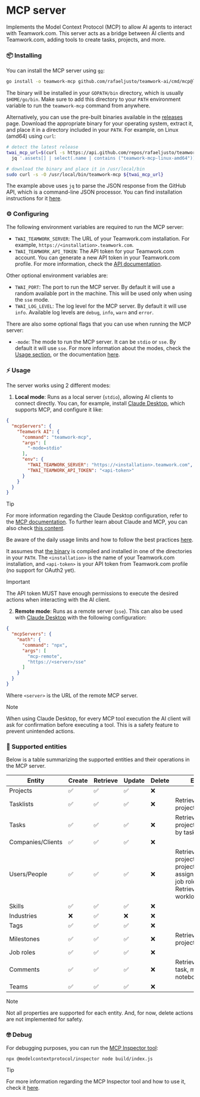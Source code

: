 # MCP server

Implements the Model Context Protocol (MCP) to allow AI agents to interact with
Teamwork.com. This server acts as a bridge between AI clients and Teamwork.com,
adding tools to create tasks, projects, and more.

### 📦 Installing

You can install the MCP server using [`go`](https://go.dev/doc/install):

```bash
go install -o teamwork-mcp github.com/rafaeljusto/teamwork-ai/cmd/mcp@latest
```

The binary will be installed in your `GOPATH/bin` directory, which is usually
`$HOME/go/bin`. Make sure to add this directory to your `PATH` environment
variable to run the `teamwork-mcp` command from anywhere.

Alternatively, you can use the pre-built binaries available in the
[releases](https://github.com/rafaeljusto/teamwork-ai/releases/latest) page.
Download the appropriate binary for your operating system, extract it, and place
it in a directory included in your `PATH`. For example, on Linux (amd64) using
`curl`:

```bash
# detect the latest release
twai_mcp_url=$(curl -s https://api.github.com/repos/rafaeljusto/teamwork-ai/releases/latest | \
  jq '.assets[] | select(.name | contains ("teamwork-mcp-linux-amd64")) | .browser_download_url')

# download the binary and place it in /usr/local/bin
sudo curl -s -O /usr/local/bin/teamwork-mcp ${twai_mcp_url}
```

The example above uses `jq` to parse the JSON response from the GitHub API,
which is a command-line JSON processor. You can find installation instructions
for it [here](https://jqlang.org/download/).

### ⚙️ Configuring

The following environment variables are required to run the MCP server:
- `TWAI_TEAMWORK_SERVER`: The URL of your Teamwork.com installation. For
  example, `https://<installation>.teamwork.com`.
- `TWAI_TEAMWORK_API_TOKEN`: The API token for your Teamwork.com account. You can
  generate a new API token in your Teamwork.com profile. For more information,
  check the [API documentation](https://apidocs.teamwork.com/guides/teamwork/authentication#basic-authentication).

Other optional environment variables are:
- `TWAI_PORT`: The port to run the MCP server. By default it will use a random
  available port in the machine. This will be used only when using the `sse`
  mode.
- `TWAI_LOG_LEVEL`: The log level for the MCP server. By default it will use
  `info`. Available log levels are `debug`, `info`, `warn` and `error`.

There are also some optional flags that you can use when running the MCP server:
- `-mode`: The mode to run the MCP server. It can be `stdio` or `sse`. By
  default it will use `sse`. For more information about the modes, check the
  [Usage section](#️usage), or the documentation
  [here](https://modelcontextprotocol.io/docs/concepts/transports#built-in-transport-types).

### ⚡️ Usage

The server works using 2 different modes:

1. **Local mode**: Runs as a local server (`stdio`), allowing AI clients to
   connect directly. You can, for example, install [Claude
   Desktop](https://claude.ai/download), which supports MCP, and configure it
   like:

```json
{
  "mcpServers": {
    "Teamwork AI": {
      "command": "teamwork-mcp",
      "args": [
        "-mode=stdio"
      ],
      "env": {
        "TWAI_TEAMWORK_SERVER": "https://<installation>.teamwork.com",
        "TWAI_TEAMWORK_API_TOKEN": "<api-token>"
      }
    }
  }
}
```

> [!TIP]
> For more information regarding the Claude Desktop configuration, refer to the
> [MCP documentation](https://modelcontextprotocol.io/quickstart/user). To
> further learn about Claude and MCP, you can also check [this
> content](https://www.claudemcp.com/).
>
> Be aware of the daily usage limits and how to follow the best practices
> [here](https://support.anthropic.com/en/articles/9797557-usage-limit-best-practices).

It assumes that [the binary](main.go) is compiled and installed in one of the
directories in your `PATH`. The `<installation>` is the name of your
Teamwork.com installation, and `<api-token>` is your API token from Teamwork.com
profile (no support for OAuth2 yet).

> [!IMPORTANT]
> The API token MUST have enough permissions to execute the desired actions when
> interacting with the AI client.

2. **Remote mode**: Runs as a remote server (`sse`). This can also be used with
   [Claude Desktop](https://claude.ai/download) with the following
   configuration:

```json
{
  "mcpServers": {
    "math": {
      "command": "npx",
      "args": [
        "mcp-remote",
        "https://<server>/sse"
      ]
    }
  }
}
```

Where `<server>` is the URL of the remote MCP server.

> [!NOTE]
> When using Claude Desktop, for every MCP tool execution the AI client will ask
> for confirmation before executing a tool. This is a safety feature to prevent
> unintended actions.

### 🔌 Supported entities

Below is a table summarizing the supported entities and their operations in the
MCP server.

| Entity            | Create | Retrieve | Update | Delete | Extra                                                                              |
|-------------------|--------|----------|--------|--------|------------------------------------------------------------------------------------|
| Projects          | ✅     | ✅       | ✅      | ❌     |                                                                                    |
| Tasklists         | ✅     | ✅       | ✅      | ❌     | Retrieve by project                                                                |
| Tasks             | ✅     | ✅       | ✅      | ❌     | Retrieve by project; retrieve by tasklist                                          |
| Companies/Clients | ✅     | ✅       | ✅      | ❌     |                                                                                    |
| Users/People      | ✅     | ✅       | ✅      | ❌     | Retrieve by project; add to a project; assign/unassign job role; Retrieve workload |
| Skills            | ✅     | ✅       | ✅      | ❌     |                                                                                    |
| Industries        | ❌     | ✅       | ❌      | ❌     |                                                                                    |
| Tags              | ✅     | ✅       | ✅      | ❌     |                                                                                    |
| Milestones        | ✅     | ✅       | ✅      | ❌     | Retrieve by project                                                                |
| Job roles         | ✅     | ✅       | ✅      | ❌     |                                                                                    |
| Comments          | ✅     | ✅       | ✅      | ❌     | Retrieve by task, milestone, notebook or file                                      |
| Teams             | ✅     | ✅       | ✅      | ❌     |                                                                                    |

> [!NOTE]
> Not all properties are supported for each entity. And, for now, delete actions
> are not implemented for safety.

### 🤓 Debug

For debugging purposes, you can run the [MCP Inspector
tool](https://github.com/modelcontextprotocol/inspector):

```bash
npx @modelcontextprotocol/inspector node build/index.js
```

> [!TIP]
> For more information regarding the MCP Inspector tool and how to use it, check
> it [here](https://modelcontextprotocol.io/docs/tools/inspector).